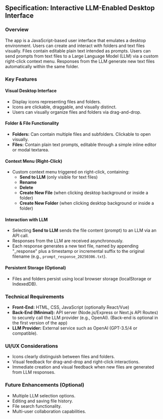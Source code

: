 ## Specification: Interactive LLM-Enabled Desktop Interface

### Overview

The app is a JavaScript-based user interface that emulates a desktop environment. Users can create and interact with folders and text files visually. Files contain editable plain text intended as prompts. Users can send prompts from text files to a Large Language Model (LLM) via a custom right-click context menu. Responses from the LLM generate new text files automatically within the same folder.

### Key Features

#### Visual Desktop Interface
- Display icons representing files and folders.
- Icons are clickable, draggable, and visually distinct.
- Users can visually organize files and folders via drag-and-drop.

#### Folder & File Functionality
- **Folders:** Can contain multiple files and subfolders. Clickable to open visually.
- **Files:** Contain plain text prompts, editable through a simple inline editor or modal textarea.

#### Context Menu (Right-Click)
- Custom context menu triggered on right-click, containing:
  - **Send to LLM** (only visible for text files)
  - **Rename**
  - **Delete**
  - **Create New File** (when clicking desktop background or inside a folder)
  - **Create New Folder** (when clicking desktop background or inside a folder)

#### Interaction with LLM
- Selecting **Send to LLM** sends the file content (prompt) to an LLM via an API call.
- Responses from the LLM are received asynchronously.
- Each response generates a new text file, named by appending "_response" plus a timestamp or incremental suffix to the original filename (e.g., `prompt_response_20250306.txt`).

#### Persistent Storage (Optional)
- Files and folders persist using local browser storage (localStorage or IndexedDB).

### Technical Requirements
- **Front-End:** HTML, CSS, JavaScript (optionally React/Vue)
- **Back-End (Minimal):** API server (Node.js/Express or Next.js API Routes) to securely call the LLM provider (e.g., OpenAI). (Back-end is optional in the first version of the app)
- **LLM Provider:** External service such as OpenAI (GPT-3.5/4 or compatible).

### UI/UX Considerations
- Icons clearly distinguish between files and folders.
- Visual feedback for drag-and-drop and right-click interactions.
- Immediate creation and visual feedback when new files are generated from LLM responses.

### Future Enhancements (Optional)
- Multiple LLM selection options.
- Editing and saving file history.
- File search functionality.
- Multi-user collaboration capabilities.


